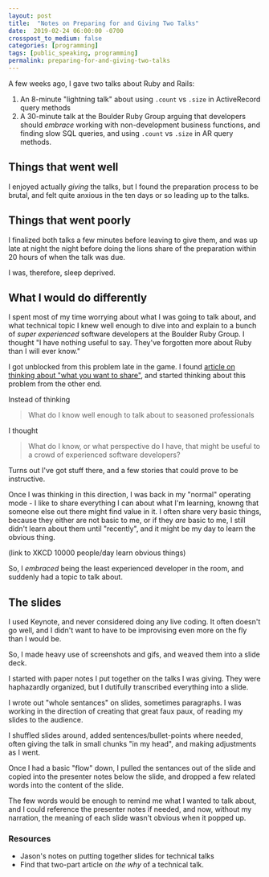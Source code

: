 ```yaml
---
layout: post
title:  "Notes on Preparing for and Giving Two Talks"
date:  2019-02-24 06:00:00 -0700
crosspost_to_medium: false
categories: [programming]
tags: [public_speaking, programming]
permalink: preparing-for-and-giving-two-talks
---
```


A few weeks ago, I gave two talks about Ruby and Rails:
1. An 8-minute "lightning talk" about using `.count` vs `.size` in ActiveRecord query methods
2. A 30-minute talk at the Boulder Ruby Group arguing that developers should _embrace_ working with non-development business functions, and finding slow SQL queries, and using `.count` vs `.size` in AR query methods.

## Things that went well

I enjoyed actually _giving_ the talks, but I found the preparation process to be brutal, and felt quite anxious in the ten days or so leading up to the talks. 

## Things that went poorly

I finalized both talks a few minutes before leaving to give them, and was up late at night the night before doing the lions share of the preparation within 20 hours of when the talk was due.

I was, therefore, sleep deprived.

<!--more-->

## What I would do differently

I spent most of my time worrying about what I was going to talk about, and what technical topic I knew well enough to dive into and explain to a bunch of _super experienced_ software developers at the Boulder Ruby Group. I thought "I have nothing useful to say. They've forgotten more about Ruby than I will ever know."

I got unblocked from this problem late in the game. I found [article on thinking about "what you want to share"](), and started thinking about this problem from the other end. 

Instead of thinking 
> What do I know well enough to talk about to seasoned professionals

I thought 
> What do I know, or what perspective do I have, that might be useful to a crowd of experienced software developers?

Turns out I've got stuff there, and a few stories that could prove to be instructive. 

Once I was thinking in this direction, I was back in my "normal" operating mode - I like to share everything I can about what I'm learning, knowng that someone else out there might find value in it. I often share very basic things, because they either are not basic to me, or if they _are_ basic to me, I still didn't learn about them until "recently", and it might be my day to learn the obvious thing.

(link to XKCD 10000 people/day learn obvious things) 

So, I _embraced_ being the least experienced developer in the room, and suddenly had a topic to talk about.

## The slides

I used Keynote, and never considered doing any live coding. It often doesn't go well, and I didn't want to have to be improvising even more on the fly than I would be. 

So, I made heavy use of screenshots and gifs, and weaved them into a slide deck. 

I started with paper notes I put together on the talks I was giving. They were haphazardly organized, but I dutifully transcribed everything into a slide.  

I wrote out "whole sentances" on slides, sometimes paragraphs. I was working in the direction of creating that great faux paux, of reading my slides to the audience. 

I shuffled slides around, added sentences/bullet-points where needed, often giving the talk in small chunks "in my head", and making adjustments as I went. 

Once I had a basic "flow" down, I pulled the sentances out of the slide and copied into the presenter notes below the slide, and dropped a few related words into the content of the slide. 

The few words would be enough to remind me what I wanted to talk about, and I could reference the presenter notes if needed, and now, without my narration, the meaning of each slide wasn't obvious when it popped up. 

### Resources

- Jason's notes on putting together slides for technical talks
- Find that two-part article on _the why_ of a technical talk. 